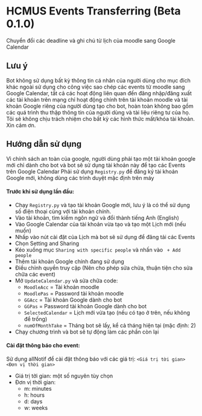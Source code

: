 # HCMUS Events Transferring (Beta 0.1.0)
Chuyển đổi các deadline và ghi chú từ lịch của moodle sang Google Calendar

## Lưu ý
Bot không sử dụng bất kỳ thông tin cá nhân của người dùng cho mục đích khác ngoài sử dụng cho công việc sao chép các events từ moodle sang Google Calendar, tất cả các hoạt động liên quan đến đăng nhập/đăng xuất các tài khoản trên mạng chỉ hoạt động chính trên tài khoản moodle và tài khoản Google riêng của người dùng tạo cho bot, hoàn toàn không bao gồm các quá trình thu thập thông tin của người dùng và tài liệu riêng tư của họ. Tôi sẽ không chịu trách nhiệm cho bất kỳ các hình thức mất/khóa tài khoản.
Xin cảm ơn.
## Hướng dẫn sử dụng
Vì chính sách an toàn của google, người dùng phải tạo một tài khoản google mới chỉ dành cho bot và bot sẽ sử dụng tài khoản này để tạo các Events trên Google Calendar
Phải sử dụng `Registry.py` để đăng ký tài khoản Google mới, không dùng các trình duyệt mặc định trên máy
#### Trước khi sử dụng lần đầu:
- Chạy `Registry.py` và tạo tài khoản Google mới, lưu ý là có thể sử dụng số điện thoại cùng với tài khoản chính.
- Vào tài khoản, tìm kiếm ngôn ngử và đổi thành tiếng Anh (English)
- Vào Google Calendar của tài khoản vừa tạo và tạo một Lịch mới (nếu muốn)
- Nhấp vào nút cài đặt của Lịch mà bot sẽ sử dụng để đăng tải các Events
- Chọn Setting and Sharing
- Kéo xuống mục `Sharing with specific people` và nhấn vào ` + Add people`
- Thêm tài khoản Google chính đang sử dụng
- Điều chỉnh quyền truy cập (Nên cho phép sửa chửa, thuận tiện cho sửa chữa các event)
- Mở `UpdateCalendar.py` và sửa chữa code:
  + `MoodleAcc` = Tài khoản moodle
  + `MoodlePas` = Password tài khoản moodle
  + `GGAcc` = Tài khoản Google dành cho bot
  + `GGPas` = Password tài khoản Google dành cho bot
  + `SelectedCalendar` = Lịch mới vừa tạo (nếu có tạo ở trên, nếu không để trống)
  + `numOfMonthTake` = Tháng bot sẽ lấy, kể cả tháng hiện tại (mặc định: 2)
- Chạy chương trình và bot sẽ tự động làm các phần còn lại

#### Cài đặt thông báo cho event:
Sử dụng allNotif để cài đặt thông báo với các giá trị:
        `<Giá trị tời gian>  <Đơn vị thời gian>`
- Giá trị tời gian: một số nguyên tùy chọn
- Đơn vị thời gian:
  + m: minutes
  + h: hours
  + d: days
  + w: weeks